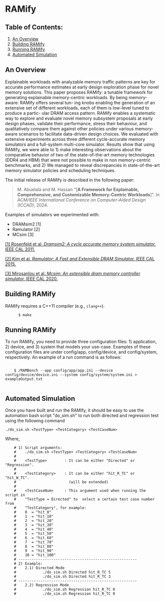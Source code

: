 # RAMify

## Table of Contents:

1) [ An Overview ](#an-overview)
2) [ Building RAMify ](#getting-started)
3) [ Running RAMify ](#running-command)
4) [ Automated Simulation ](#running-sim)

<a name="an-overview"></a>
## An Overview
Explainable workloads with analyzable memory traffic patterns are
key for accurate performance estimates at early design exploration
phase for novel memory solutions. This paper proposes RAMify:
a tunable framework for generating explainable memory-centric
workloads. By being memory-aware: RAMify offers several tun-
ing knobs enabling the generation of an extensive set of different
workloads, each of them is low-level tuned to produce a partic-
ular DRAM access pattern. RAMify enables a systematic way to
explore and evaluate novel memory subsystem proposals at early
design phases, validate their performance, stress their behaviour,
and qualitatively compare them against other policies under various
memory-aware scenarios to facilitate data-driven design choices.
We evaluated with extensive experiments across three different
cycle-accurate memory simulators and a full-system multi-core
simulator. Results show that using RAMify, we were able to 1) make
interesting observations about the comparative behavior of two of
the state-of-the-art memory technologies (DDR4 and HBM) that
were not possible to make in non memory-centric benchmarks, and
2) We managed to reveal discrepancies in state-of-the-art memory
simulator policies and scheduling techniques.

The initial release of RAMify is described in the following paper:
>M. Abuelala and M. Hassan
>"[**A Framework for Explainable, Comprehensive, and Customizable Memory-Centric
Workloads**]".
>In _ACM/IEEE International Conference on Computer-Aided Design (ICCAD)_, 2024.

Examples of simulators we experimented with: 

- DRAMsim2 \[1\] 
- Ramulator \[2\]
- MCsim \[3\]

[\[1\] Rosenfeld et al. *Dramsim2: A cycle accurate memory system simulator.* IEEE CAL 2011.](https://user.eng.umd.edu/~blj/papers/cal10-1.pdf)

[\[2\] Kim et al. *Ramulator: A Fast and Extensible DRAM Simulator.* IEEE CAL
2015.](https://people.inf.ethz.ch/omutlu/pub/ramulator_dram_simulator-ieee-cal15.pdf)

[\[3\] Mirosanlou et al. *Mcsim: An extensible dram memory controller simulator.* IEEE CAL 2020.](https://www.ece.mcmaster.ca/faculty/hassan/assets/publications/reza_MCsim_CAL.pdf)


<a name="getting-started"></a>
## Building RAMify

RAMify requires a C++11 compiler (e.g., `clang++`).



```
      $ make
```
<a name="running-command"></a>
## Running RAMify
To run RAMify, you need to provide three configuration files: 1) application, 2) device, and 3) system that models your use-case. 
Examples of these configuration files are under config/app, config/device, and config/system, respectively.
An example of a run command is as follows:

```
      
    $ /RAMBench --app config/app/app.ini --device config/device/device.ini --system config/system/system.ini > exampleOutput.txt
    
```
<a name="running-sim"></a>
## Automated Simulation

Once you have built and run the RAMify, it should be easy to use the automation bash script "do_sim.sh" to run both directed and regression test using the following command

```
./do_sim.sh <TestType> <TestCategory> <TestCaseNum> 
```
Where, 

        # 1) Script arguments:
        #    ./do_sim.sh <TestType> <TestCategory> <TestCaseNum> 
        #
        #    <TestType>        : It can be either "Directed" or "Regression".
        #
        #    <TestCategory>    : It can be either "hit_R_TC" or "hit_W_TC". 
        #                        (will be extended)
        #
        #    <TestCaseNum>     : This argument used when running the script in
        #    "TestType = Directed" to  select a certain test case number from
        #    "TestCategory", for example:
        #    0  = "hit_0" 
        #    1  = "hit_10"
        #    2  = "hit_20"
        #    3  = "hit_30"
        #    4  = "hit_40"
        #    5  = "hit_50"
        #    6  = "hit_60"
        #    7  = "hit_70"
        #    8  = "hit_80"
        #    9  = "hit_90"
        #    10 = "hit_100"
        # ------------------------------------------------------
        # 2) Example:
        #    2.1) Directed Mode
        #            ./do_sim.sh Directed hit_R_TC 5 
        #            ./do_sim.sh Directed hit_R_TC 3
        # ------------------------------------------------------
        #    2.2) Regression Mode
        #            ./do_sim.sh Regression hit_R_TC 0
        #            ./do_sim.sh Regression hit_R_TC 0  
